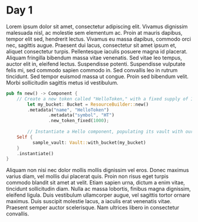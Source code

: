 # Day 1

Lorem ipsum dolor sit amet, consectetur adipiscing elit. Vivamus dignissim malesuada nisl, ac molestie sem elementum ac. Proin at mauris dapibus, tempor elit sed, hendrerit lectus. Vivamus eu massa dapibus, commodo orci nec, sagittis augue. Praesent dui lacus, consectetur sit amet ipsum et, aliquet consectetur turpis. Pellentesque iaculis posuere magna id placerat. Aliquam fringilla bibendum massa vitae venenatis. Sed vitae leo tempus, auctor elit in, eleifend lectus. Suspendisse potenti. Suspendisse vulputate felis mi, sed commodo sapien commodo in. Sed convallis leo in rutrum tincidunt. Sed tempor euismod massa ut congue. Proin sed bibendum velit. Morbi sollicitudin sagittis metus id vestibulum.

```rust
pub fn new() -> Component {
	// Create a new token called "HelloToken," with a fixed supply of 1000, and put that supply into a bucket
    	let my_bucket: Bucket = ResourceBuilder::new()
		.metadata("name", "HelloToken")
                .metadata("symbol", "HT")
                .new_token_fixed(1000);
    
    	// Instantiate a Hello component, populating its vault with our supply of 1000 HelloToken
	Self {
          sample_vault: Vault::with_bucket(my_bucket)
	}
	.instantiate()
}
```

Aliquam non nisi nec dolor mollis mollis dignissim vel eros. Donec maximus varius diam, vel mollis dui placerat quis. Proin non risus eget turpis commodo blandit sit amet at velit. Etiam sapien urna, dictum a enim vitae, tincidunt sollicitudin diam. Nulla ac massa lobortis, finibus magna dignissim, eleifend ligula. Duis vestibulum ullamcorper augue, vel sagittis tortor ornare maximus. Duis suscipit molestie lacus, a iaculis erat venenatis vitae. Praesent semper auctor scelerisque. Nam ultrices libero in consectetur convallis.
